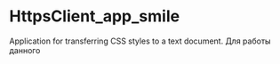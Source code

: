 # HttpsClient_app_smile
Application for transferring CSS styles to a text document.
Для работы данного 